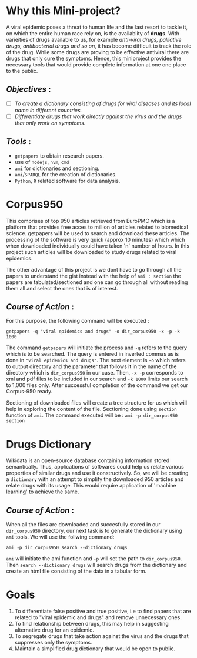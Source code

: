 # Why this Mini-project?
A viral epidemic poses a threat to human life and the last resort to tackle it, on which the entire human race rely on, is the availablity of **drugs**. With varieities of drugs available to us, for example *anti-viral drugs, palliative drugs, antibacterial drugs and so on*, it has become difficult to track the role of the drug. While some drugs are proving to be effective antiviral there are drugs that only cure the symptoms. Hence, this miniproject provides the necessary tools that would provide complete information at one one place to the public.
## *Objectives* :
- [ ] *To create a dictionary consisting of drugs for viral diseases and its local name in different countries.*
- [ ] *Differentiate drugs that work directly against the virus and the drugs that only work on symptoms.*

## *Tools* :
- `getpapers` to obtain research papers.
- use of `nodejs`, `nvm`, `cmd`
- `ami` for dictionaries and sectioning.
- `ami`/`SPARQL` for the creation of dictionaries.
- `Python`, `R` related software for data analysis.

# Corpus950
This comprises of top 950 articles retrieved from EuroPMC which is a platform that provides free acces to million of articles related to biomedical science. getpapers will be used to search and download these articles. The processing of the software is very quick (approx 10 minutes) which  which when downloaded individually could have taken 'n' number of hours. In this project such articles will be downloaded to study drugs related to viral epidemics.

The other advantage of this project is we dont have to go through all the papers to understand the gist instead with the help of `ami : section` the papers are tabulated/sectioned  and one can go through all without reading them all and select the ones that is of interest. 
## *Course of Action* :
For this purpose, the following command will be executed :

`getpapers -q "viral epidemics and drugs" -o dir_corpus950 -x -p -k 1000`

The command `getpapers` will initiate the process and `-q` refers to the query which is to be searched. The query is entered in inverted commas as is done in `"viral epidemics and drugs"`. The next element is `-o` which refers to output directory and the parameter that follows it in the name of the directory which is `dir_corpus950` in our case. Then, `-x -p` corresponds to xml and pdf files to be included in our search and `-k 1000` limits our search to 1,000 files only. After successful completion of the command we get our Corpus-950 ready.

Sectioning of downloaded files will create a tree structure for us which will help in exploring the content of the file. Sectioning done using `section` function of `ami`.
The command executed will be :
`ami -p dir_corpus950 section`


# Drugs Dictionary
Wikidata is an open-source database containing information stored semantically. Thus, applications of softwares could help us relate various properties of similar drugs and use it constructively. So, we will be creating a `dictionary` with an attempt to simplify the downloaded 950 articles and relate drugs with its usage. This would require application of 'machine learning' to achieve the same.

## *Course of Action* :
When all the files are downloaded and succesfully stored in our `dir_corpus950` directory, our next task is to generate the dictionary using `ami` tools. We will use the follwing command:

`ami -p dir_corpus950 search --dictionary drugs`

`ami` will initiate the ami function and `-p` will set the path to `dir_corpus950`. Then `search --dictionary drugs` will search drugs from the dictionary and create an html file consisting of the data in a tabular form.

# Goals
1. To differentiate false positive and true positive, i.e to find papers that are related to "viral epidemic and drugs" and remove unnecessary ones.
2. To find relationship between drugs, this may help in suggesting alternative drug for an epidemic.
3. To segregate drugs that take action against the virus and the drugs that suppresses only the symptoms.
4. Maintain a simplified drug dictionary that would be open to public.
